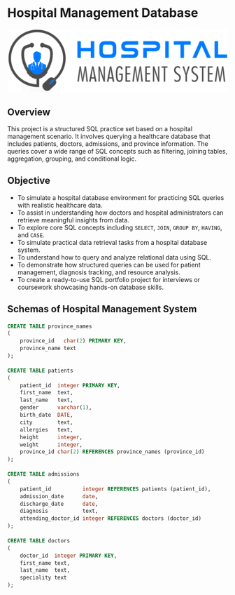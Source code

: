 # Hospital Management Database
![Hospital Management logo](https://github.com/Shushant-Kharate/Hospital_database_sql_project/blob/main/logo.png)
## Overview
This project is a structured SQL practice set based on a hospital management scenario. It involves querying a healthcare database that includes patients, doctors, admissions, and province information. The queries cover a wide range of SQL concepts such as filtering, joining tables, aggregation, grouping, and conditional logic.

## Objective

- To simulate a hospital database environment for practicing SQL queries with realistic healthcare data.
- To assist in understanding how doctors and hospital administrators can retrieve meaningful insights from data.
- To explore core SQL concepts including `SELECT`, `JOIN`, `GROUP BY`, `HAVING`, and `CASE`.
- To simulate practical data retrieval tasks from a hospital database system.
- To understand how to query and analyze relational data using SQL.
- To demonstrate how structured queries can be used for patient management, diagnosis tracking, and resource analysis.
- To create a ready-to-use SQL portfolio project for interviews or coursework showcasing hands-on database skills.

## Schemas of Hospital Management System

```sql
CREATE TABLE province_names
(
    province_id   char(2) PRIMARY KEY,
    province_name text
);

CREATE TABLE patients
(
    patient_id  integer PRIMARY KEY,
    first_name  text,
    last_name   text,
    gender      varchar(1),
    birth_date  DATE,
    city        text,
    allergies   text,
    height      integer,
    weight      integer,
    province_id char(2) REFERENCES province_names (province_id)
);

CREATE TABLE admissions
(
    patient_id          integer REFERENCES patients (patient_id),
    admission_date      date,
    discharge_date      date,
    diagnosis           text,
    attending_doctor_id integer REFERENCES doctors (doctor_id)
);

CREATE TABLE doctors
(
    doctor_id  integer PRIMARY KEY,
    first_name text,
    last_name  text,
    speciality text
);

